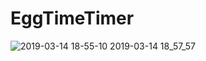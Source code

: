 # EggTimeTimer
![2019-03-14 18-55-10 2019-03-14 18_57_57](https://user-images.githubusercontent.com/30910230/54372133-c91c8a00-468b-11e9-8026-a8f3313536aa.gif)
